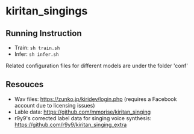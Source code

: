 # kiritan_singings

## Running Instruction

- Train: `sh train.sh` 
- Infer: `sh infer.sh` 

Related configuration files for different models are under the folder 'conf'

## Resouces
- Wav files: <https://zunko.jp/kiridev/login.php> (requires a Facebook account due to licensing issues)
- Lable data: <https://github.com/mmorise/kiritan_singing>
- r9y9's corrected label data for singing voice synthesis: <https://github.com/r9y9/kiritan_singing_extra>




